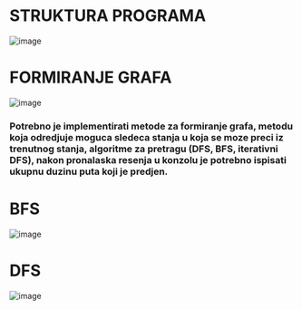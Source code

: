# STRUKTURA PROGRAMA

![image](https://user-images.githubusercontent.com/49925421/75669216-f5556000-5c7a-11ea-85c2-0d173f4846b6.png)

# FORMIRANJE GRAFA
![image](https://user-images.githubusercontent.com/49925421/75668631-e1f5c500-5c79-11ea-85f6-bc7efde271da.png)

### Potrebno je implementirati metode za formiranje grafa, metodu koja odredjuje moguca sledeca stanja u koja se moze preci iz trenutnog stanja, algoritme za pretragu (DFS, BFS, iterativni DFS), nakon pronalaska resenja u konzolu je potrebno ispisati ukupnu duzinu puta koji je predjen. 

# BFS
![image](https://user-images.githubusercontent.com/49925421/75670002-42860180-5c7c-11ea-9e4e-9475e3fa5210.png)

# DFS
![image](https://user-images.githubusercontent.com/49925421/75670101-7103dc80-5c7c-11ea-93d7-1bbbfa608f83.png)

